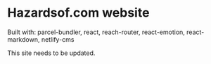 # Hazardsof.com website



Built with: parcel-bundler, react, reach-router, react-emotion, react-markdown, netlify-cms

This site needs to be updated.


